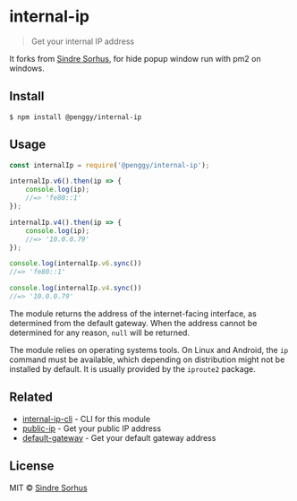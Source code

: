 # internal-ip

> Get your internal IP address

It forks from [Sindre Sorhus](https://github.com/sindresorhus/internal-ip), for hide popup window run with pm2 on windows.

## Install

```
$ npm install @penggy/internal-ip
```


## Usage

```js
const internalIp = require('@penggy/internal-ip');

internalIp.v6().then(ip => {
	console.log(ip);
	//=> 'fe80::1'
});

internalIp.v4().then(ip => {
	console.log(ip);
	//=> '10.0.0.79'
});

console.log(internalIp.v6.sync())
//=> 'fe80::1'

console.log(internalIp.v4.sync())
//=> '10.0.0.79'
```

The module returns the address of the internet-facing interface, as determined from the default gateway. When the address cannot be determined for any reason, `null` will be returned.

The module relies on operating systems tools. On Linux and Android, the `ip` command must be available, which depending on distribution might not be installed by default. It is usually provided by the `iproute2` package.


## Related

- [internal-ip-cli](https://github.com/sindresorhus/internal-ip-cli) - CLI for this module
- [public-ip](https://github.com/sindresorhus/public-ip) - Get your public IP address
- [default-gateway](https://github.com/silverwind/default-gateway) - Get your default gateway address


## License

MIT © [Sindre Sorhus](https://sindresorhus.com)
